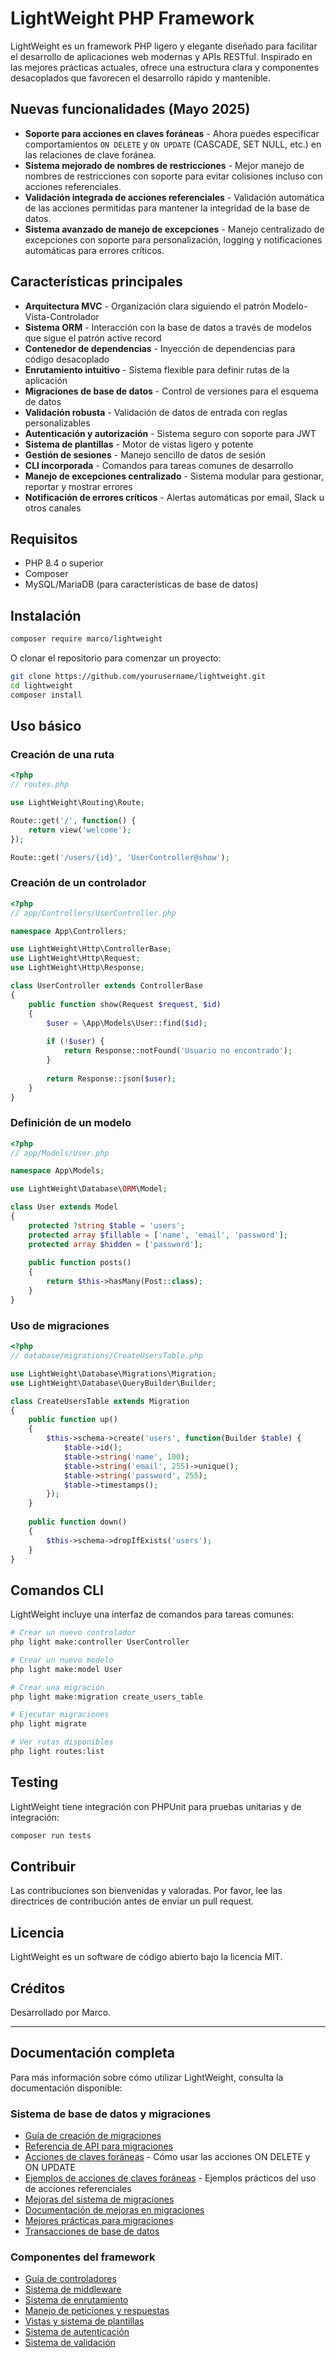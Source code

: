 # LightWeight PHP Framework

LightWeight es un framework PHP ligero y elegante diseñado para facilitar el desarrollo de aplicaciones web modernas y APIs RESTful. Inspirado en las mejores prácticas actuales, ofrece una estructura clara y componentes desacoplados que favorecen el desarrollo rápido y mantenible.

## Nuevas funcionalidades (Mayo 2025)

- **Soporte para acciones en claves foráneas** - Ahora puedes especificar comportamientos `ON DELETE` y `ON UPDATE` (CASCADE, SET NULL, etc.) en las relaciones de clave foránea.
- **Sistema mejorado de nombres de restricciones** - Mejor manejo de nombres de restricciones con soporte para evitar colisiones incluso con acciones referenciales.
- **Validación integrada de acciones referenciales** - Validación automática de las acciones permitidas para mantener la integridad de la base de datos.
- **Sistema avanzado de manejo de excepciones** - Manejo centralizado de excepciones con soporte para personalización, logging y notificaciones automáticas para errores críticos.

## Características principales

- **Arquitectura MVC** - Organización clara siguiendo el patrón Modelo-Vista-Controlador
- **Sistema ORM** - Interacción con la base de datos a través de modelos que sigue el patrón active record
- **Contenedor de dependencias** - Inyección de dependencias para código desacoplado
- **Enrutamiento intuitivo** - Sistema flexible para definir rutas de la aplicación
- **Migraciones de base de datos** - Control de versiones para el esquema de datos
- **Validación robusta** - Validación de datos de entrada con reglas personalizables
- **Autenticación y autorización** - Sistema seguro con soporte para JWT
- **Sistema de plantillas** - Motor de vistas ligero y potente
- **Gestión de sesiones** - Manejo sencillo de datos de sesión
- **CLI incorporada** - Comandos para tareas comunes de desarrollo
- **Manejo de excepciones centralizado** - Sistema modular para gestionar, reportar y mostrar errores
- **Notificación de errores críticos** - Alertas automáticas por email, Slack u otros canales

## Requisitos

- PHP 8.4 o superior
- Composer
- MySQL/MariaDB (para características de base de datos)

## Instalación

```bash
composer require marco/lightweight
```

O clonar el repositorio para comenzar un proyecto:

```bash
git clone https://github.com/yourusername/lightweight.git
cd lightweight
composer install
```

## Uso básico

### Creación de una ruta

```php
<?php
// routes.php

use LightWeight\Routing\Route;

Route::get('/', function() {
    return view('welcome');
});

Route::get('/users/{id}', 'UserController@show');
```

### Creación de un controlador

```php
<?php
// app/Controllers/UserController.php

namespace App\Controllers;

use LightWeight\Http\ControllerBase;
use LightWeight\Http\Request;
use LightWeight\Http\Response;

class UserController extends ControllerBase
{
    public function show(Request $request, $id)
    {
        $user = \App\Models\User::find($id);
        
        if (!$user) {
            return Response::notFound('Usuario no encontrado');
        }
        
        return Response::json($user);
    }
}
```

### Definición de un modelo

```php
<?php
// app/Models/User.php

namespace App\Models;

use LightWeight\Database\ORM\Model;

class User extends Model
{
    protected ?string $table = 'users';
    protected array $fillable = ['name', 'email', 'password'];
    protected array $hidden = ['password'];
    
    public function posts()
    {
        return $this->hasMany(Post::class);
    }
}
```

### Uso de migraciones

```php
<?php
// database/migrations/CreateUsersTable.php

use LightWeight\Database\Migrations\Migration;
use LightWeight\Database\QueryBuilder\Builder;

class CreateUsersTable extends Migration
{
    public function up()
    {
        $this->schema->create('users', function(Builder $table) {
            $table->id();
            $table->string('name', 100);
            $table->string('email', 255)->unique();
            $table->string('password', 255);
            $table->timestamps();
        });
    }
    
    public function down()
    {
        $this->schema->dropIfExists('users');
    }
}
```

## Comandos CLI

LightWeight incluye una interfaz de comandos para tareas comunes:

```bash
# Crear un nuevo controlador
php light make:controller UserController

# Crear un nuevo modelo
php light make:model User

# Crear una migración
php light make:migration create_users_table

# Ejecutar migraciones
php light migrate

# Ver rutas disponibles
php light routes:list
```

## Testing

LightWeight tiene integración con PHPUnit para pruebas unitarias y de integración:

```bash
composer run tests
```

## Contribuir

Las contribuciones son bienvenidas y valoradas. Por favor, lee las directrices de contribución antes de enviar un pull request.

## Licencia

LightWeight es un software de código abierto bajo la licencia MIT.

## Créditos

Desarrollado por Marco.

---

## Documentación completa

Para más información sobre cómo utilizar LightWeight, consulta la documentación disponible:

### Sistema de base de datos y migraciones
- [Guía de creación de migraciones](docs/create-migration-guide.md)
- [Referencia de API para migraciones](docs/migration-api-reference.md)
- [Acciones de claves foráneas](docs/foreign-key-actions.md) - Cómo usar las acciones ON DELETE y ON UPDATE
- [Ejemplos de acciones de claves foráneas](docs/foreign-key-actions-examples.md) - Ejemplos prácticos del uso de acciones referenciales
- [Mejoras del sistema de migraciones](docs/migration-system-enhancements.md)
- [Documentación de mejoras en migraciones](docs/migration-enhancement-documentation.md)
- [Mejores prácticas para migraciones](docs/migration-best-practices.md)
- [Transacciones de base de datos](docs/database-transactions.md)

### Componentes del framework
- [Guía de controladores](docs/controllers-guide.md)
- [Sistema de middleware](docs/middleware-guide.md)
- [Sistema de enrutamiento](docs/routing-guide.md)
- [Manejo de peticiones y respuestas](docs/request-response-handling.md)
- [Vistas y sistema de plantillas](docs/views-templating.md)
- [Sistema de autenticación](docs/authentication-guide.md)
- [Sistema de validación](docs/validation-guide.md)
